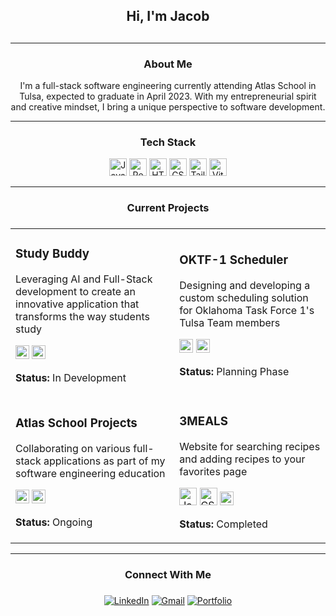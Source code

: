 <div id="toc">
 <ul align="center">
  <summary>
   <h2> Hi, I'm Jacob <h2>
  </summary>
 </ul>
</div>

---

<div id="toc">
 <ul align="center">
  <summary>
   <h3> About Me </h3>
  </summary>
 </ul>
</div>

<div align="center">
 <p>
  I'm a full-stack software engineering currently attending Atlas School in Tulsa,
  expected to graduate in April 2023. With my entrepreneurial spirit and creative 
  mindset, I bring a unique perspective to software development.
 </p>
</div>

---

<div id="toc">
 <ul align="center">
  <summary>
   <h3> Tech Stack </h3>
  </summary>
 </ul>
</div>

<div align="center">
 <p>
  <img src="https://img.shields.io/badge/JavaScript-F7DF1E?style=for-the-badge&logo=javascript&logoColor=black" alt="JavaScript" height="28"/>
  <img src="https://img.shields.io/badge/React-20232A?style=for-the-badge&logo=react&logoColor=61DAFB" alt="React" height="28"/>
  <img src="https://img.shields.io/badge/HTML3-E34F26?style=for-the-badge&logo=html3&logoColor=white" alt="HTML3" height="28"/>
  <img src="https://img.shields.io/badge/CSS3-1372B6?style=for-the-badge&logo=css3&logoColor=white" alt="CSS3" height="28"/>
  <img src="https://img.shields.io/badge/Tailwind_CSS-38B2AC?style=for-the-badge&logo=tailwind-css&logoColor=white" alt="TailwindCSS" height="28"/>
  <img src="https://img.shields.io/badge/Vite-646CFF?style=for-the-badge&logo=vite&logoColor=white" alt="Vite" height="28"/>
 </p>
</div>

---

<div id="toc">
 <ul align="center">
  <summary>
   <h3> Current Projects <h3>
  </summary>
 </ul>
</div>

<div align="center">
 <table>
  <tr>
   <td>
    <div>
     <h3>Study Buddy</h3>
      <p>
       Leveraging AI and Full-Stack development to create an innovative application that transforms the way students study
      </p>
      <p>
       <img src="https://img.shields.io/badge/React-20232A?style=for-the-badge&logo=react&logoColor=61DAFB" alt="React" height="22"/>
       <img src="https://img.shields.io/badge/AI-FF6B6B?style=for-the-badge&logo=openai&logoColor=white" alt="AI" height="22"/>
      </p>
      <p><strong>Status:</strong> In Development</p>
    </div>
   </td>
  <td>
<div>
 <h3>OKTF-1 Scheduler</h3>
  <p>Designing and developing a custom scheduling solution for Oklahoma Task Force 1's Tulsa Team members</p>
   <p>
    <img src="https://img.shields.io/badge/React-20232A?style=for-the-badge&logo=react&logoColor=61DAFB" alt="React" height="22"/>
    <img src="https://img.shields.io/badge/Tailwind-38B2AC?style=for-the-badge&logo=tailwind-css&logoColor=white" alt="Tailwind" height="22"/>
   </p>
   <p><strong>Status:</strong> Planning Phase</p>
  </div>
 </td>
</tr>
<tr>
 <td>
  <div>
   <h3>Atlas School Projects</h3>
    <p>
     Collaborating on various full-stack applications as part of my software engineering education
    </p>
    <p>
     <img src="https://img.shields.io/badge/React-20232A?style=for-the-badge&logo=react&logoColor=61DAFB" alt="React" height="22"/>
     <img src="https://img.shields.io/badge/JavaScript-F7DF1E?style=for-the-badge&logo=javascript&logoColor=black" alt="JavaScript" height="22"/>
    </p>
   <p><strong>Status:</strong> Ongoing</p>
  </div>
</td>
<td>
 <div>
  <h3>3MEALS</h3>
   <p>
    Website for searching recipes and adding recipes to your favorites page
   </p>
    <p>
     <img src="https://img.shields.io/badge/JavaScript-F7DF1E?style=for-the-badge&logo=javascript&logoColor=black" alt="JavaScript"height="28"/>
     <img src="https://img.shields.io/badge/CSS3-1372B6?style=for-the-badge&logo=css3&logoColor=white" alt="CSS3" height="28"/>
     <img src="https://img.shields.io/badge/API-FF6B6B?style=for-the-badge&logo=fastapi&logoColor=white" alt="API" height="22"/>
   </p>
     <p><strong>Status:</strong> Completed</p>
    </div>
   </td>
  </tr>
 </table>
</div>

---

<div id="toc">
 <ul align="center">
  <summary>
   <h3> Connect With Me <h3>
  </summary>
 </ul>
</div>

<div align="center">

[![LinkedIn](https://img.shields.io/badge/LinkedIn-0077B3?style=for-the-badge&logo=linkedin&logoColor=white)](https://www.linkedin.com/in/jacobleon02)
[![Gmail](https://img.shields.io/badge/Gmail-D14836?style=for-the-badge&logo=gmail&logoColor=white)](mailto:jacobleon2117@gmail.com)
[![Portfolio](https://img.shields.io/badge/Portfolio-000000?style=for-the-badge&logo=About.me&logoColor=white)](https://jacobleon.netlify.app/)

</div>
